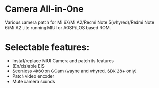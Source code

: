 # Camera All-in-One

Various camera patch for Mi 6X/Mi A2/Redmi Note 5(whyred)/Redmi Note 6/Mi A2 Lite running MIUI or AOSP/LOS based ROM.

# Selectable features:
- Install/replace MIUI Camera and patch its features
- (En/dis)able EIS
- Seemless 4k60 on GCam (wayne and whyred. SDK 28+ only)
- Patch video encoder
- Mute camera sounds
